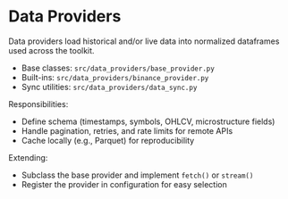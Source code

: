# Data Providers

Data providers load historical and/or live data into normalized dataframes used across the toolkit.

- Base classes: `src/data_providers/base_provider.py`
- Built-ins: `src/data_providers/binance_provider.py`
- Sync utilities: `src/data_providers/data_sync.py`

Responsibilities:
- Define schema (timestamps, symbols, OHLCV, microstructure fields)
- Handle pagination, retries, and rate limits for remote APIs
- Cache locally (e.g., Parquet) for reproducibility

Extending:
- Subclass the base provider and implement `fetch()` or `stream()`
- Register the provider in configuration for easy selection

